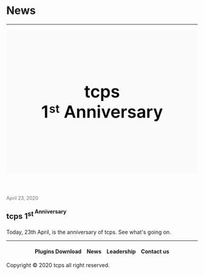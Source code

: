 <style>
h1 {text-align: center;}
h2 {text-align: left;}
h4 {text-align: center;}
h3 {text-align: left;}
p {text-align: center;}
a:link { text-decoration: none;}
a:active { text-decoration: none}
a:hover { text-decoration: none;}
a:visited { text-decoration: none;}
</style>
<style type="text/css">
  #left{
        text-align:left;
  }
  #right{
        text-align:right;
  }
  #title{
        font-size:20px;
        text-align:left;
        font-weight:bold;
  }
  #des{
        font-size:12.5px;
        text-align:left;
  }
  .block{
         display: inline-block
  .blank{
         display: inline-block
         width: 20px
         height: 20px
</style>
<h1><div id="left">News</div></h1>
<hr>
<div style="line-height: 100px;width: 100%>
            <a href="01/" style="height: 100%; width: 100%>
  <div class="block">
    <img src="/images/tcps_1st_anniversary_.png"></div>
            <div class="blank"></div>
              <p id="des" style="color:#727272;">April 23, 2020</p>
              <p id="title">tcps 1<sup>st<sup> Anniversary</p>
              <p id="left">Today, 23th April, is the anniversary of tcps. See what's going on.</p>
            </div>
            </a>
            </div>
<hr>
<h4><a href="/plugins/download">Plugins Download</a>&emsp;<a href="/news">News</a>&emsp;<a href="/leadership">Leadership</a>&emsp;<a href="/contact">Contact us</a></h4>
Copyright © 2020 tcps all right reserved.

